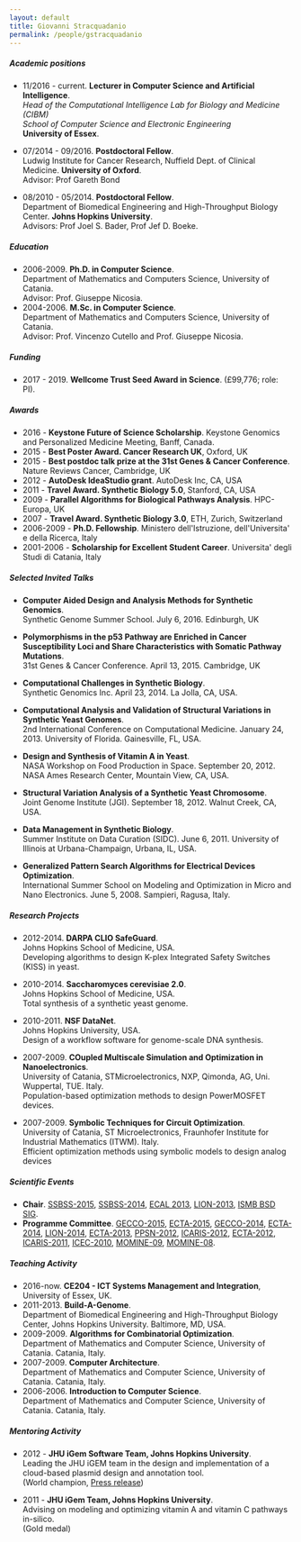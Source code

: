 ```yaml
---
layout: default
title: Giovanni Stracquadanio
permalink: /people/gstracquadanio
---
```


##### Academic positions

* 11/2016 - current. **Lecturer in Computer Science and Artificial Intelligence**.  
*Head of the Computational Intelligence Lab for Biology and Medicine (CIBM)  
School of Computer Science and Electronic Engineering*  
**University of Essex**.

* 07/2014 - 09/2016. **Postdoctoral Fellow**.  
Ludwig Institute for Cancer Research, Nuffield Dept. of Clinical Medicine. **University of Oxford**.  
Advisor: Prof Gareth Bond
* 08/2010 - 05/2014. **Postdoctoral Fellow**.  
Department of Biomedical Engineering and High-Throughput Biology Center. **Johns Hopkins University**.  
Advisors: Prof Joel S. Bader, Prof Jef D. Boeke.


##### Education

* 2006-2009. **Ph.D. in Computer Science**.  
Department of Mathematics and Computers Science, University of Catania.  
Advisor: Prof. Giuseppe Nicosia.
* 2004-2006. **M.Sc. in Computer Science**.  
Department of Mathematics and Computers Science, University of Catania.  
Advisor: Prof. Vincenzo Cutello and Prof. Giuseppe Nicosia.

##### Funding
* 2017 - 2019. **Wellcome Trust Seed Award in Science**. (£99,776; role: PI).

##### Awards
*  2016 - **Keystone Future of Science Scholarship**. Keystone Genomics and Personalized Medicine Meeting, Banff, Canada.
*  2015 -  **Best Poster Award. Cancer Research UK**, Oxford, UK
*  2015 -  **Best postdoc talk prize at the 31st Genes & Cancer Conference**. Nature Reviews Cancer, Cambridge, UK
*  2012 - **AutoDesk IdeaStudio grant**. AutoDesk Inc, CA, USA
*  2011 - **Travel Award. Synthetic Biology 5.0**, Stanford, CA, USA
*  2009 - **Parallel Algorithms for Biological Pathways Analysis**. HPC-Europa, UK
*  2007 - **Travel Award. Synthetic Biology 3.0**, ETH, Zurich, Switzerland
*  2006-2009 -  **Ph.D. Fellowship**. Ministero dell'Istruzione, dell'Universita' e della Ricerca, Italy
*  2001-2006 -  **Scholarship for Excellent Student Career**. Universita' degli Studi di Catania, Italy

##### Selected Invited Talks

* **Computer Aided Design and Analysis Methods for Synthetic Genomics**.  
Synthetic Genome Summer School. July 6, 2016. Edinburgh, UK

* **Polymorphisms in the p53 Pathway are Enriched in Cancer Susceptibility Loci and Share Characteristics with Somatic Pathway Mutations**.  
31st Genes & Cancer Conference. April 13, 2015. Cambridge, UK

* **Computational Challenges in Synthetic Biology**.  
Synthetic Genomics Inc. April 23, 2014. La Jolla, CA, USA.

* **Computational Analysis and Validation of Structural Variations in Synthetic Yeast Genomes**.  
2nd International Conference on Computational Medicine. January 24, 2013. University of Florida. Gainesville, FL, USA.

* **Design and Synthesis of Vitamin A in Yeast**.  
NASA Workshop on Food Production in Space. September 20, 2012. NASA Ames Research Center, Mountain View, CA, USA.

* **Structural Variation Analysis of a Synthetic Yeast Chromosome**.  
Joint Genome Institute (JGI). September 18, 2012. Walnut Creek, CA, USA.

* **Data Management in Synthetic Biology**.  
Summer Institute on Data Curation (SIDC). June 6, 2011. University of Illinois at Urbana-Champaign, Urbana, IL, USA.

* **Generalized Pattern Search Algorithms for Electrical Devices Optimization**.  
International Summer School on Modeling and Optimization in Micro and Nano Electronics. June 5, 2008. Sampieri, Ragusa, Italy.

##### Research Projects

* 2012-2014. **DARPA CLIO SafeGuard**.  
Johns Hopkins School of Medicine, USA.  
Developing algorithms to design K-plex Integrated Safety Switches (KISS) in yeast.

* 2010-2014. **Saccharomyces cerevisiae 2.0**.  
Johns Hopkins School of Medicine, USA.   
Total synthesis of a synthetic yeast genome.  

* 2010-2011. **NSF DataNet**.  
Johns Hopkins University, USA.  
Design of a workflow software for genome-scale DNA synthesis.

* 2007-2009. **COupled Multiscale Simulation and Optimization in Nanoelectronics**.  
University of Catania, STMicroelectronics, NXP, Qimonda, AG, Uni. Wuppertal, TUE. Italy.  
Population-based optimization methods to design PowerMOSFET devices.
* 2007-2009. **Symbolic Techniques for Circuit Optimization**.  
University of Catania, ST Microelectronics, Fraunhofer Institute for Industrial Mathematics (ITWM). Italy.  
Efficient optimization methods using symbolic models to design analog devices


##### Scientific Events

* **Chair**. [SSBSS-2015](http://www.taosciences.it/ssbss2015/), [SSBSS-2014](http://www.taosciences.it/ssbss2014/), [ECAL 2013](http://www.dmi.unict.it/ecal2013/), [LION-2013](http://www.intelligent-optimization.org/LION7/), [ISMB BSD SIG](http://bsd2012.bme.jhu.edu/).
* **Programme Committee**. [GECCO-2015](http://www.sigevo.org/gecco-2015/),
[ECTA-2015](http://www.ecta.ijcci.org/?y=2015),
[GECCO-2014](http://www.sigevo.org/gecco-2014/),
[ECTA-2014](http://www.ecta.ijcci.org/?y=2014),
[LION-2014](http://www.intelligent-optimization.org/LION8/),
[ECTA-2013](http://www.ecta.ijcci.org/?y=2013),
[PPSN-2012](http://www.dmi.unict.it/ppsn2012/),
[ICARIS-2012](http://www.artificial-immune-systems.org/icaris/2012/),
[ECTA-2012](http://www.ecta.ijcci.org/?y=2012),
[ICARIS-2011](http://www.artificial-immune-systems.org/icaris/2011/),
[ICEC-2010](http://www.icec.ijcci.org/ICEC2010/),
[MOMINE-09](#),
[MOMINE-08](http://www.dmi.unict.it/~momine08/).

##### Teaching Activity
* 2016-now. **CE204 - ICT Systems Management and Integration**, University of Essex, UK.  
* 2011-2013. **Build-A-Genome**.  
Department of Biomedical Engineering and High-Throughput Biology Center, Johns Hopkins University. Baltimore, MD, USA.
* 2009-2009. **Algorithms for Combinatorial Optimization**.  
Department of Mathematics and Computer Science, University of Catania. Catania, Italy.
* 2007-2009. **Computer Architecture**.  
Department of Mathematics and Computer Science, University of Catania. Catania, Italy.
* 2006-2006. **Introduction to Computer Science**.  
Department of Mathematics and Computer Science, University of Catania. Catania, Italy.

##### Mentoring Activity

* 2012 - **JHU iGem Software Team, Johns Hopkins University**.  
Leading the JHU iGEM team in the design and implementation of a cloud-based plasmid design and annotation tool.  
(World champion, [Press release](http://www.hopkinsmedicine.org/institute_basic_biomedical_sciences/news_events/articles_and_stories/synthetic%20biology/2012_11_iGEM))

* 2011 - **JHU iGem Team, Johns Hopkins University**.  
Advising on modeling and optimizing vitamin A and vitamin C pathways in-silico.  
(Gold medal)
